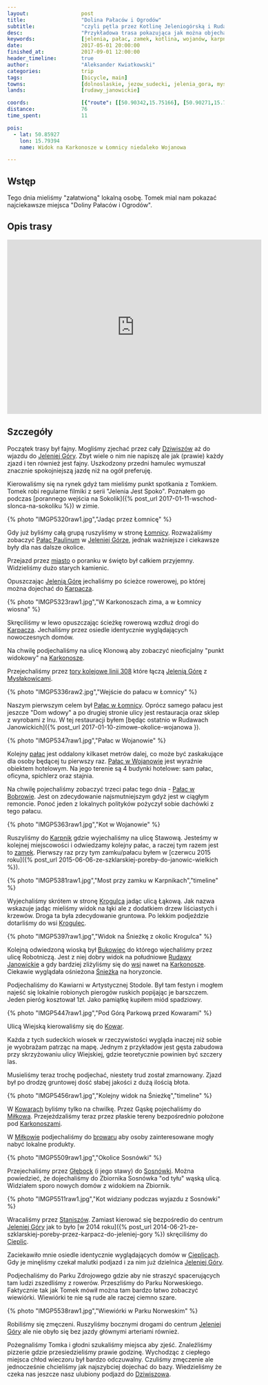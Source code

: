 ```yaml
---
layout:                 post
title:                  "Dolina Pałaców i Ogrodów"
subtitle:               "czyli pętla przez Kotlinę Jeleniogórską i Rudawy Janowickie"
desc:                   "Przykładowa trasa pokazująca jak można objechać najważniejsze pałace Kotliny Jeleniogórskiej."
keywords:               [jelenia, pałac, zamek, kotlina, wojanów, karpniki, sosnówka, cieplice, wiewiórka]
date:                   2017-05-01 20:00:00
finished_at:            2017-09-01 12:00:00
header_timeline:        true
author:                 "Aleksander Kwiatkowski"
categories:             trip
tags:                   [bicycle, main]
towns:                  [dolnoslaskie, jezow_sudecki, jelenia_gora, myslakowice, kowary, podgorzyn]
lands:                  [rudawy_janowickie]

coords:                 [{"route": [[50.90342,15.75166], [50.90271,15.73475], [50.88382,15.75939], [50.87418,15.75930], [50.86020,15.77389], [50.85625,15.78153], [50.86605,15.79930], [50.87629,15.80677], [50.87662,15.81406], [50.86833,15.83166], [50.84991,15.85329], [50.83771,15.84007], [50.82866,15.83380], [50.82497,15.81809], [50.82628,15.82256], [50.81944,15.83432], [50.81391,15.83758], [50.80521,15.82925], [50.80250,15.82333], [50.80645,15.81852], [50.80461,15.80144], [50.80239,15.78084], [50.79816,15.77690], [50.80412,15.76642], [50.81426,15.76230], [50.81508,15.75587], [50.82468,15.74514], [50.81855,15.73681], [50.81660,15.72995], [50.81871,15.72179], [50.82386,15.72111], [50.83666,15.73450], [50.84484,15.74076], [50.85091,15.73364], [50.86418,15.68961], [50.88807,15.71458], [50.88801,15.71922], [50.90296,15.73492]], "type": "bicycle"}]
distance:               76
time_spent:             11

pois:
  - lat: 50.85927
    lon: 15.79394
    name: Widok na Karkonosze w Łomnicy niedaleko Wojanowa

---
```


[wiki-dziwiszow]: https://pl.wikipedia.org/wiki/Dziwisz%C3%B3w
[wiki-jelenia-gora]: https://pl.wikipedia.org/wiki/Jelenia_G%C3%B3ra
[wiki-lomnica]: https://pl.wikipedia.org/wiki/%C5%81omnica_(powiat_jeleniog%C3%B3rski)
[wiki-palac-paulinum]: https://pl.wikipedia.org/wiki/Pa%C5%82ac_Paulinum_w_Jeleniej_G%C3%B3rze
[wiki-karpacz]: https://pl.wikipedia.org/wiki/Karpacz
[wiki-karkonosze]: https://pl.wikipedia.org/wiki/Karkonosze
[wiki-myslakowice]: https://pl.wikipedia.org/wiki/Mys%C5%82akowice
[wiki-karpniki]: https://pl.wikipedia.org/wiki/Karpniki
[wiki-krogulec]: https://pl.wikipedia.org/wiki/Krogulec_(wojew%C3%B3dztwo_dolno%C5%9Bl%C4%85skie)
[wiki-bukowiec]: https://pl.wikipedia.org/wiki/Bukowiec_(powiat_jeleniog%C3%B3rski)
[wiki-rudawy-janowickie]: https://pl.wikipedia.org/wiki/Rudawy_Janowickie
[wiki-sniezka]: https://pl.wikipedia.org/wiki/%C5%9Anie%C5%BCka
[wiki-kowary]: https://pl.wikipedia.org/wiki/Kowary
[wiki-milkow]: https://pl.wikipedia.org/wiki/Mi%C5%82k%C3%B3w_(wojew%C3%B3dztwo_dolno%C5%9Bl%C4%85skie)
[wiki-glebock]: https://pl.wikipedia.org/wiki/G%C5%82%C4%99bock_(wojew%C3%B3dztwo_dolno%C5%9Bl%C4%85skie)
[wiki-sosnowka]: https://pl.wikipedia.org/wiki/Sosn%C3%B3wka_(powiat_jeleniog%C3%B3rski)
[wiki-staniszow]: https://pl.wikipedia.org/wiki/Stanisz%C3%B3w
[wiki-cieplice]: https://pl.wikipedia.org/wiki/Cieplice_%C5%9Al%C4%85skie-Zdr%C3%B3j
[wiki-linia-308]: https://pl.wikipedia.org/wiki/Linia_kolejowa_nr_308
[wiki-palac-lomnica]: https://pl.wikipedia.org/wiki/Pa%C5%82ac_w_%C5%81omnicy
[wiki-palac-wojanow]: https://pl.wikipedia.org/wiki/Pa%C5%82ac_w_Wojanowie
[wiki-palac-bobrow]: https://pl.wikipedia.org/wiki/Pa%C5%82ac_w_Bobrowie
[wiki-zamek-karpniki]: https://pl.wikipedia.org/wiki/Zamek_w_Karpnikach

[milkow-browar]: http://palac.spiz.pl/browar


Wstęp
-----

Tego dnia mieliśmy "załatwioną" lokalną osobę. Tomek mial nam pokazać najciekawsze
miejsca "Doliny Pałaców i Ogrodów".

Opis trasy
----------

<iframe height='405' width='590' frameborder='0' allowtransparency='true' scrolling='no' src='https://www.strava.com/activities/966518117/embed/6ad9926939ba16ca79df47388eacc0c80fac81b9'></iframe>

Szczegóły
---------

Początek trasy był fajny. Mogliśmy zjechać przez cały [Dziwiszów][wiki-dziwiszow]
aż do wjazdu do [Jeleniej Góry][wiki-jelenia-gora]. Zbyt wiele o nim nie napiszę
ale jak (prawie) każdy zjazd i ten również jest fajny.
Uszkodzony przedni hamulec wymuszał znacznie spokojniejszą jazdę niż
na ogół preferuję.

Kierowaliśmy się na rynek gdyż tam mieliśmy punkt spotkania z Tomkiem.
Tomek robi regularne filmiki z serii "Jelenia Jest Spoko". Poznałem go
podczas
[porannego wejścia na Sokolik]({% post_url 2017-01-11-wschod-slonca-na-sokoliku %})
w zimie.

{% photo "IMGP5320raw1.jpg","Jadąc przez Łomnicę" %}

Gdy już byliśmy całą grupą ruszyliśmy w stronę [Łomnicy][wiki-lomnica].
Rozważaliśmy zobaczyć [Pałac Paulinum][wiki-palac-paulinum] w
[Jeleniej Górze][wiki-jelenia-gora], jednak ważniejsze i ciekawsze były dla
nas dalsze okolice.

Przejazd przez [miasto][wiki-jelenia-gora] o poranku w święto był całkiem
przyjemny. Widzieliśmy dużo starych kamienic.

Opuszczając [Jelenią Górę][wiki-jelenia-gora] jechaliśmy po ścieżce rowerowej,
po której można dojechać do [Karpacza][wiki-karpacz].

{% photo "IMGP5323raw1.jpg","W Karkonoszach zima, a w Łomnicy wiosna" %}

Skręciliśmy w lewo opuszczając ścieżkę rowerową wzdłuż drogi do
[Karpacza][wiki-karpacz]. Jechaliśmy przez osiedle identycznie wyglądających
nowoczesnych domów.

Na chwilę podjechaliśmy na ulicę Klonową aby zobaczyć nieoficjalny
"punkt widokowy" na [Karkonosze][wiki-karkonosze].

Przejechaliśmy przez
[tory kolejowe linii 308][wiki-linia-308] które łączą [Jelenią Górę][wiki-jelenia-gora]
z [Mysłakowicami][wiki-myslakowice].

{% photo "IMGP5336raw2.jpg","Wejście do pałacu w Łomnicy" %}

Naszym pierwszym celem był [Pałac w Łomnicy][wiki-palac-lomnica]. Oprócz
samego pałacu jest jeszcze "Dom wdowy" a po drugiej stronie ulicy jest
restauracja oraz sklep z wyrobami z lnu.
W tej restauracji byłem [będąc ostatnio w Rudawach Janowickich]({% post_url 2017-01-10-zimowe-okolice-wojanowa }).

{% photo "IMGP5347raw1.jpg","Pałac w Wojanowie" %}

Kolejny [pałac][wiki-palac-wojanow] jest oddalony kilkaset
metrów dalej, co może być zaskakujące
dla osoby będącej tu pierwszy raz. [Pałac w Wojanowie][wiki-palac-wojanow]
jest wyraźnie obiektem hotelowym. Na jego terenie są 4 budynki hotelowe:
sam pałac, oficyna, spichlerz oraz stajnia.

Na chwilę pojechaliśmy zobaczyć trzeci pałac tego dnia -
[Pałac w Bobrowie][wiki-palac-bobrow]. Jest on zdecydowanie najsmutniejszym
gdyż jest w ciągłym remoncie. Ponoć jeden z lokalnych polityków pożyczył sobie
dachówki z tego pałacu.

{% photo "IMGP5363raw1.jpg","Kot w Wojanowie" %}

Ruszyliśmy do [Karpnik][wiki-karpniki] gdzie wyjechaliśmy na ulicę Stawową.
Jesteśmy w kolejnej miejscowości i odwiedzamy kolejny pałac, a raczej tym
razem jest to [zamek][wiki-zamek-karpniki].
Pierwszy raz przy tym zamku/pałacu byłem w
[czerwcu 2015 roku]({% post_url 2015-06-06-ze-szklarskiej-poreby-do-janowic-wielkich %}).

{% photo "IMGP5381raw1.jpg","Most przy zamku w Karpnikach","timeline" %}

Wyjechaliśmy skrótem w stronę [Krogulca][wiki-krogulec] jadąc ulicą Łąkową.
Jak nazwa wskazuje jadąc mieliśmy widok na łąki ale z dodatkiem drzew liściastych i krzewów.
Droga ta była zdecydowanie gruntowa.
Po lekkim podjeździe dotarliśmy do wsi [Krogulec][wiki-krogulec].

{% photo "IMGP5397raw1.jpg","Widok na Śnieżkę z okolic Krogulca" %}

Kolejną odwiedzoną wioską był [Bukowiec][wiki-bukowiec] do którego wjechaliśmy
przez ulicę Robotniczą. Jest z niej dobry widok na południowe
[Rudawy Janowickie][wiki-rudawy-janowickie] a gdy bardziej zliżyliśmy
się do [wsi][wiki-bukowiec] nawet na [Karkonosze][wiki-karkonosze].
Ciekawie wyglądała ośnieżona [Śnieżka][wiki-sniezka] na horyzoncie.

Podjechaliśmy do Kawiarni w Artystycznej Stodole. Był tam festyn i mogłem
najeść się lokalnie robionych pierogów ruskich popijając je barszczem.
Jeden pieróg kosztował 1zł. Jako pamiątkę kupiłem miód spadziowy.

{% photo "IMGP5447raw1.jpg","Pod Górą Parkową przed Kowarami" %}

Ulicą Wiejską kierowaliśmy się do [Kowar][wiki-kowary].

Każda z tych
sudeckich wiosek w rzeczywistości wygląda inaczej niż sobie je wyobrażam
patrząc na mapę. Jednym z przykładów jest gęsta zabudowa przy skrzyżowaniu
ulicy Wiejskiej, gdzie teoretycznie powinien być szczery las.

Musieliśmy teraz trochę podjechać, niestety trud został zmarnowany. Zjazd
był po drodzę gruntowej dość słabej jakości z dużą ilością błota.

{% photo "IMGP5456raw1.jpg","Kolejny widok na Śnieżkę","timeline" %}

W [Kowarach][wiki-kowary] byliśmy tylko na chwilkę. Przez Gąskę
pojechaliśmy do [Miłkowa][wiki-milkow]. Przejeżdzaliśmy teraz przez płaskie
tereny bezpośrednio położone pod [Karkonoszami][wiki-karkonosze].

W [Miłkowie][wiki-milkow] podjechaliśmy do [browaru][milkow-browar] aby
osoby zainteresowane mogły nabyć lokalne produkty.

{% photo "IMGP5509raw1.jpg","Okolice Sosnówki" %}

Przejechaliśmy przez [Głębock][wiki-glebock] (i jego stawy)
do [Sosnówki][wiki-sosnowka].
Można powiedzieć, że dojechaliśmy do Zbiornika Sosnówka "od tyłu"
wąską ulicą.
Widziałem sporo nowych domów z widokiem na Zbiornik.

{% photo "IMGP5511raw1.jpg","Kot widziany podczas wyjazdu z Sosnówki" %}

Wracaliśmy przez [Staniszów][wiki-staniszow]. Zamiast
kierować się bezpośredio do centrum [Jeleniej Góry][wiki-jelenia-gora]
jak to było [w 2014 roku]({% post_url 2014-06-21-ze-szklarskiej-poreby-przez-karpacz-do-jeleniej-gory %})
skręciliśmy do [Cieplic][wiki-cieplice].

Zaciekawiło mnie osiedle identycznie wyglądających domów w
[Cieplicach][wiki-cieplice]. Gdy je minęliśmy czekał malutki podjazd i za nim
już dzielnica [Jeleniej Góry][wiki-jelenia-gora].

Podjechaliśmy do Parku Zdrojowego gdzie aby nie straszyć spacerujących tam
ludzi zszedliśmy z rowerów.
Przeszliśmy do Parku Norweskiego. Faktycznie tak jak Tomek mówił można tam bardzo
łatwo zobaczyć wiewiórki. Wiewiórki te nie są rude ale raczej ciemno szare.

{% photo "IMGP5538raw1.jpg","Wiewiórki w Parku Norweskim" %}

Robiliśmy się zmęczeni. Ruszyliśmy bocznymi drogami do centrum
[Jeleniej Góry][wiki-jelenia-gora] ale nie obyło się bez jazdy głównymi
arteriami również.

Pożegnaliśmy Tomka i głodni szukaliśmy miejsca aby zjeść. Znaleźliśmy pizzerie
gdzie przesiedzieliśmy prawie godzinę. Wychodząc z ciepłego miejsca chłod
wieczoru był bardzo odczuwalny. Czuliśmy zmęczenie ale jednocześnie chcieliśmy
jak najszybciej dojechać do bazy. Wiedzieliśmy że czeka nas jeszcze nasz
ulubiony podjazd do [Dziwiszowa][wiki-dziwiszow].
